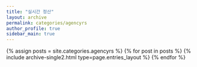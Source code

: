 ```yaml
---
title: "실시간 정산"
layout: archive
permalink: categories/agencyrs
author_profile: true
sidebar_main: true
---
```



{% assign posts = site.categories.agencyrs %}
{% for post in posts %} {% include archive-single2.html type=page.entries_layout %} {% endfor %}